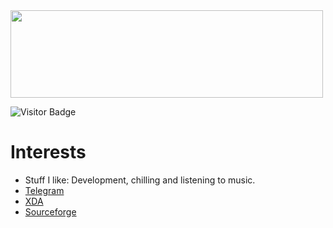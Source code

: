 <img height="140px" width="500px" src="https://github-readme-stats.vercel.app/api?username=el0xren&hide_title=true&hide_border=true&show_icons=true&include_all_commits=true&count_private=true&line_height=21&theme=tokyonight"/>

![Visitor Badge](https://visitor-badge.laobi.icu/badge?page_id=el0xren.el0xren)<img align="left"/>

# Interests

- Stuff I like: Development, chilling and listening to music.
- [Telegram](https://t.me/el0xren)
- [XDA](https://forum.xda-developers.com/member.php?u=10949429)
- [Sourceforge](https://sourceforge.net/u/el0xren/profile)


